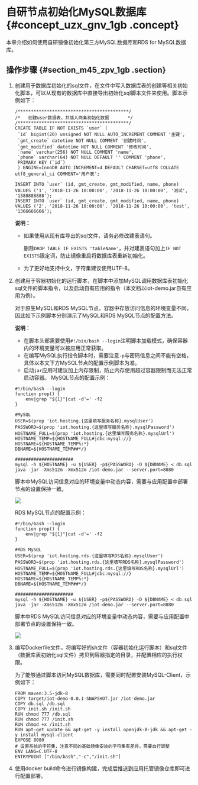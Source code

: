 # 自研节点初始化MySQL数据库 {#concept_uzx_gnv_1gb .concept}

本章介绍如何使用自研镜像初始化第三方MySQL数据库和RDS for MySQL数据库。

## 操作步骤 {#section_m45_zpv_1gb .section}

1.  创建用于数据库初始化的sql文件，在文件中写入数据库表的创建等相关初始化脚本，可以从现有的数据库中直接导出初始化sql脚本文件来使用。脚本示例如下：

    ```
    /******************************************/
    /*   创建user数据表，并插入两条初始化数据       */
    /******************************************/
    CREATE TABLE IF NOT EXISTS `user` (
     `id` bigint(20) unsigned NOT NULL AUTO_INCREMENT COMMENT '主键',
     `gmt_create` datetime NOT NULL COMMENT '创建时间',
     `gmt_modified` datetime NOT NULL COMMENT '修改时间',
     `name` varchar(256) NOT NULL COMMENT 'name',
     `phone` varchar(64) NOT NULL DEFAULT '' COMMENT 'phone',
     PRIMARY KEY (`id`)
     ) ENGINE=InnoDB AUTO_INCREMENT=4 DEFAULT CHARSET=utf8 COLLATE utf8_general_ci COMMENT='用户表';
    
    INSERT INTO `user` (id, gmt_create, gmt_modified, name, phone) VALUES ('1', '2018-11-26 10:00:00', '2018-11-26 10:00:00', '测试', '1388888888');
    INSERT INTO `user` (id, gmt_create, gmt_modified, name, phone) VALUES ('2', '2018-11-26 10:00:00', '2018-11-26 10:00:00', 'test', '1366666666');
    ```

    **说明：** 

    -   如果使用从现有库导出的sql文件，请务必修改建表语句。

        删除`DROP TABLE IF EXISTS 'tableName'`，并对建表语句加上`IF NOT EXISTS`限定词，防止镜像重启将数据库表重新初始化。

    -   为了更好地支持中文，字符集建议使用UTF-8。
2.  创建用于容器初始化的运行脚本，在脚本中添加MySQL调用数据库表初始化sql文件的脚本指令，以及启动自有应用的指令（本文档以iot-demo.jar自有应用为例）。

    对于原生MySQL和RDS MySQL节点，容器中存放访问信息的环境变量不同，因此如下示例脚本分别演示了MySQL和RDS MySQL节点的配置方法。

    **说明：** 

    -   在脚本头部需要使用`#!/bin/bash --login`注明脚本加载模式，确保容器内的环境变量可以被应用正常获取。
    -   在编写MySQL执行指令脚本时，需要注意`-p`与密码信息之间不能有空格，具体以本文下方MySQL节点的配置示例脚本为准。
    -   启动`jar`应用时建议加上内存限制，防止内存使用超过容器限制而无法正常启动容器。
    MySQL节点的配置示例：

    ```
    #!/bin/bash --login
    function prop() {
        env|grep "${1}"|cut -d'=' -f2
    }
    
    #MySQL
    USER=$(prop 'iot.hosting.{这里填写服务名称}.mysqlUser')
    PASSWORD=$(prop 'iot.hosting.{这里填写服务名称}.mysqlPassword')
    HOSTNAME_FULL=$(prop 'iot.hosting.{这里填写服务名称}.mysqlUrl')
    HOSTNAME_TEMP=${HOSTNAME_FULL#jdbc:mysql://}
    HOSTNAME=${HOSTNAME_TEMP%:*}
    DBNAME=${HOSTNAME_TEMP##*/}
    
    ######################
    mysql -h ${HOSTNAME} -u ${USER} -p${PASSWORD} -D ${DBNAME} < db.sql
    java -jar -Xms512m -Xmx512m /iot-demo.jar --server.port=8080
    ```

    脚本中MySQL访问信息对应的环境变量中动态内容，需要与应用配置中部署节点的设置保持一致。

    ![](http://static-aliyun-doc.oss-cn-hangzhou.aliyuncs.com/assets/img/78131/154458217933865_zh-CN.png)

    RDS MySQL节点的配置示例：

    ```
    #!/bin/bash --login
    function prop() {
        env|grep "${1}"|cut -d'=' -f2
    }
    
    #RDS MySQL
    USER=$(prop 'iot.hosting.rds.{这里填写RDS名称}.mysqlUser')
    PASSWORD=$(prop 'iot.hosting.rds.{这里填写RDS名称}.mysqlPassword')
    HOSTNAME_FULL=$(prop 'iot.hosting.rds.{这里填写RDS名称}.mysqlUrl')
    HOSTNAME_TEMP=${HOSTNAME_FULL#jdbc:mysql://}
    HOSTNAME=${HOSTNAME_TEMP%:*}
    DBNAME=${HOSTNAME_TEMP##*/}
    
    ######################
    mysql -h ${HOSTNAME} -u ${USER} -p${PASSWORD} -D ${DBNAME} < db.sql
    java -jar -Xms512m -Xmx512m /iot-demo.jar --server.port=8080
    ```

    脚本中RDS MySQL访问信息对应的环境变量中动态内容，需要与应用配置中部署节点的设置保持一致。

    ![](http://static-aliyun-doc.oss-cn-hangzhou.aliyuncs.com/assets/img/78131/154458217933866_zh-CN.png)

3.  编写Dockerfile文件，将编写好的sh文件（容器初始化运行脚本）和sql文件（数据库表初始化sql文件）拷贝到容器指定的目录，并配置相应的执行权限。

    为了能够通过脚本访问MySQL数据库，需要同时配置安装MySQL-Client，示例如下：

    ```
    FROM maven:3.5-jdk-8
    COPY target/iot-demo-0.0.1-SNAPSHOT.jar /iot-demo.jar
    COPY db.sql /db.sql
    COPY init.sh /init.sh
    RUN chmod 777 /db.sql
    RUN chmod 777 /init.sh
    RUN chmod +x /init.sh
    RUN apt-get update && apt-get -y install openjdk-8-jdk && apt-get -y install mysql-client
    EXPOSE 8080
    # 设置系统的字符集，注意不同的基础镜像安装的字符集有差异，需要自行调整
    ENV LANG=C.UTF-8
    ENTRYPOINT ["/bin/bash","-c","/init.sh"]
    ```

4.  使用docker build命令进行镜像构建，完成后推送到应用托管镜像仓库即可进行配置部署。

